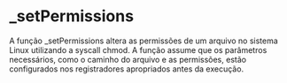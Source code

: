# _setPermissions
A função _setPermissions altera as permissões de um arquivo no sistema Linux utilizando a syscall chmod. A função assume que os parâmetros necessários, como o caminho do arquivo e as permissões, estão configurados nos registradores apropriados antes da execução.